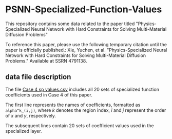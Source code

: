# PSNN-Specialized-Function-Values

This repository contains some data related to the paper titled "Physics-Specialized Neural Network with Hard Constraints for Solving Multi-Material Diffusion Problems"

To reference this paper, please use the following temporary citation until the paper is officially published.:
Xie, Yuchen, et al. "Physics-Specialized Neural Network with Hard Constraints for Solving Multi-Material Diffusion Problems." Available at SSRN 4791138.

## data file description

The file [Case 4 sp values.csv](./Case%204%20sp%20values.csv) includes all 20 sets of specialized function coefficients used in Case 4 of this paper.

The first line represents the names of coefficients, formatted as `alpha^k_(i,j)`, where $k$ denotes the region index, $i$ and $j$ represent the order of $x$ and $y$, respectively.

The subsequent lines contain 20 sets of coefficient values used in the specialized layer.
